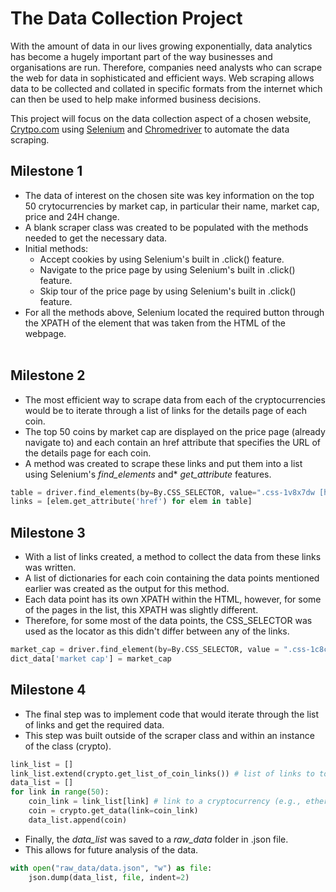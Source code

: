# The Data Collection Project
With the amount of data in our lives growing exponentially, data analytics has become a hugely important part of the way businesses and organisations are run. Therefore, companies need analysts who can scrape the web for data in sophisticated and efficient ways. Web scraping allows data to be collected and collated in specific formats from the internet which can then be used to help make informed business decisions. 

This project will focus on the data collection aspect of a chosen website, [Crytpo.com](https://crypto.com/eea) using [Selenium](https://www.selenium.dev/) and [Chromedriver](https://chromedriver.chromium.org/) to automate the data scraping.

## Milestone 1
- The data of interest on the chosen site was key information on the top 50 crytocurrencies by market cap, in particular their name, market cap, price and 24H change.
- A blank scraper class was created to be populated with the methods needed to get the necessary data.
- Initial methods:
    - Accept cookies by using Selenium's built in .click() feature.
    - Navigate to the price page by using Selenium's built in .click() feature.
    - Skip tour of the price page by using Selenium's built in .click() feature.
- For all the methods above, Selenium located the required button through the XPATH of the element that was taken from the HTML of the webpage.
<br/><br>

## Milestone 2
- The most efficient way to scrape data from each of the cryptocurrencies would be to iterate through a list of links for the details page of each coin.
- The top 50 coins by market cap are displayed on the price page (already navigate to) and each contain an href attribute that specifies the URL of the details page for each coin.
- A method was created to scrape these links and put them into a list using Selenium's *find_elements* and* *get_attribute* features.
```Python
table = driver.find_elements(by=By.CSS_SELECTOR, value=".css-1v8x7dw [href]")
links = [elem.get_attribute('href') for elem in table]
```

## Milestone 3
- With a list of links created, a method to collect the data from these links was written.
- A list of dictionaries for each coin containing the data points mentioned earlier was created as the output for this method.
- Each data point has its own XPATH within the HTML, however, for some of the pages in the list, this XPATH was slightly different.
- Therefore, for some most of the data points, the CSS_SELECTOR was used as the locator as this didn't differ between any of the links. 
```Python
market_cap = driver.find_element(by=By.CSS_SELECTOR, value = ".css-1c8c51m").text
dict_data['market cap'] = market_cap
```
## Milestone 4
- The final step was to implement code that would iterate through the list of links and get the required data. 
- This step was built outside of the scraper class and within an instance of the class (crypto).
```Python
link_list = []
link_list.extend(crypto.get_list_of_coin_links()) # list of links to top 50 coins by market cap
data_list = []
for link in range(50):
    coin_link = link_list[link] # link to a cryptocurrency (e.g., ethereum) details page where data is scraped
    coin = crypto.get_data(link=coin_link)
    data_list.append(coin)
```
- Finally, the *data_list* was saved to a *raw_data* folder in .json file.
- This allows for future analysis of the data.
```Python
with open("raw_data/data.json", "w") as file:
    json.dump(data_list, file, indent=2)
```